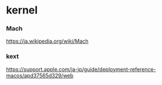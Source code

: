 # kernel

### Mach

https://ja.wikipedia.org/wiki/Mach

### kext

https://support.apple.com/ja-jp/guide/deployment-reference-macos/apd37565d329/web

